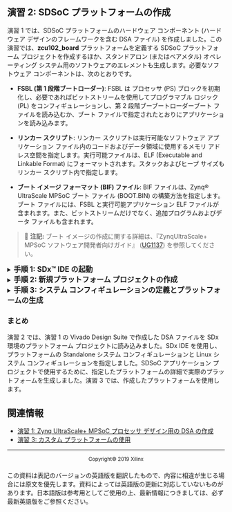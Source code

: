 ﻿
<div style="page-break-after: always;"></div>
<div style="display: none;" media="print">
<table style="width:100%">
  <tr>

<th width="100%" colspan="6"><img src="https://www.xilinx.com/content/dam/xilinx/imgs/press/media-kits/corporate/xilinx-logo.png" width="30%"/><h1>演習: SDSoC プラットフォームの作成</h2>
</th>

  </tr>
  <tr>
    <td width="17%" align="center"><a href="README.md">概要</a></td>
    <td width="16%" align="center"><a href="Lab1-Creating-DSA-for-Zynq-MPSoC-Processor-Design.md">演習 1: Zynq UltraScale+ MPSoC プロセッサ デザイン用の DSA の作成</a></td>
    <td width="17%" align="center">演習 2: SDSoC プラットフォームの作成</td>
    <td width="17%" align="center"><a href="Lab3-Creating-Custom-Platform-Using-the-SDx-IDE.md">演習 3: カスタム プラットフォームの使用</a></td>
  </tr>
</table>
</div>


## 演習 2: SDSoC プラットフォームの作成  
演習 1 では、SDSoC プラットフォームのハードウェア コンポーネント (ハードウェア デザインのフレームワークを含む DSA ファイル) を作成しました。この演習では、**zcu102_board** プラットフォームを定義する SDSoC プラットフォーム プロジェクトを作成するほか、スタンドアロン (またはベアメタル) オペレーティング システム用のソフトウェアのエレメントも生成します。必要なソフトウェア コンポーネントは、次のとおりです。

- **FSBL (第 1 段階ブートローダー)**: FSBL は プロセッサ (PS) ブロックを初期化し、必要であればビットストリームを使用してプログラマブル ロジック (PL) をコンフィギュレーションし、第 2 段階ブーブートローダーブート ファイルを読み込むか、ブート ファイルで指定されたとおりにアプリケーションを読み込みます。

- **リンカー スクリプト**: リンカー スクリプトは実行可能なソフトウェア アプリケーション ファイル内のコードおよびデータ領域に使用するメモリ アドレス空間を指定します。実行可能ファイルは、ELF (Executable and Linkable Format) にフォーマットされます。スタックおよびヒープ サイズもリンカー スクリプト内で指定します。

- **ブート イメージ フォーマット (BIF) ファイル**: BIF ファイルは、Zynq&reg; UltraScale MPSoC ブート ファイル (BOOT.BIN) の構築方法を指定します。ブート ファイルには、FSBL と実行可能アプリケーション ELF ファイルが含まれます。また、ビットストリームだけでなく、追加プログラムおよびデータ ファイルも含まれます。

>:pushpin: **注記:**
>ブート イメージの作成に関する詳細は、『ZynqUltraScale+ MPSoC ソフトウェア開発者向けガイド』 ([UG1137](https://japan.xilinx.com/support/documentation/user_guides/j_ug1137-zynq-ultrascale-mpsoc-swdev.pdf)) を参照してください。

<details>
<summary><big><strong>手順 1: SDx&trade; IDE の起動</strong></big></summary>


#### Linux ホスト マシン

シェル プロンプトに次のコマンドを入力します。
   
   1. `source <Xilinx_Install_Directory>/SDx/<Version>/settings64.{sh,csh}`
   2. `sdx`
    
1 つ目のコマンドで SDx IDE を起動する前に環境変数を設定し、2 つ目のコマンドでツールを起動しています。 

#### Windows ホスト マシン

Windows ホスト マシンの場合は、次のいずれかの方法で Vivado&reg; を起動します。

- Vivado デスクトップ アイコンをクリックします。

- **[スタート]** メニューから **[Xilinx Design Tools]** → **[Vivado 2018.3]** → **[Vivado 2018.3]** をクリックします。

- コマンド プロンプト ウィンドウで次のコマンドを入力します。
   
1. `<Xilinx_Install_Directory>/SDx/<Version>/settings64.bat`
2. `sdx`
    
    1 つ目のコマンドで SDx IDE を起動する前に環境変数を設定し、2 つ目のコマンドでツールを起動しています。 

SDx IDE が開いたら、SDx ワークスペースを指定する画面が表示されます。SDx ワークスペースには、SDx ツールで開発するプラットフォームとアプリケーション プロジェクトが含まれます。ワークスペースは、新しいプラットフォームまたはアプリケーション プロジェクトを作成する際に変更できます。 

1. この演習では、次のようにワークスペースを「**/tmp/sdx_workspace_workspace**」と指定します。

   ![](./images/image46.png)

1. **[OK]** をクリックします。

1. SDx IDE の [Welcome] 画面で **[Create Platform Project]** をクリックします。

   または、SDx IDE メニュー から **[File]** → **[New]** → **[SDx Platform Project]** をクリックします。

   ![](./images/image47.png)

   この演習では、SDSoC プラットフォームに必要なソフトウェア コンポーネントを作成し、次の演習でハードウェアとソフトウェア コンポーネントをプラットフォーム プロジェクト内でまとめて、SDSoC プラットフォームを定義します。

</details>

<details>
<summary><big><strong>手順 2: 新規プラットフォーム プロジェクトの作成</strong></big></summary>


1. [New Platform Project] ダイアログ ボックスで [Project name] に「**zcu102_board**」と入力します。

    ![](./images/image49.png)

2. **[Next]** をクリックします。

3. [Platform] ページで **[Create from hardware specification (DSA)]** をオンにします。

    ![](./images/image50.png)

4. **[Next]** をクリックします。

5. **[Browse]** ボタンをクリックして DSA ファイルを追加します。

6. 演習 1 で生成した **zcu102_board.dsa** ファイルを指定します。 

    **注記:** これは /tmp/zcu102_board/zcu102_board.dsa にあります。

    SDx ツールでは選択した DSA ファイルを読み込んで、次の図のように使用可能なソフトウェア仕様を含めて [Platform Project] ダイアログ ボックスを表示します。  

    ![](./images/image51.png)

7. [Software Specification] で次を選択します。

    - \[Operating system]: **standalone**
    - \[Processor]: **psu_cortex53_0**

     

8. **[Finish]** をクリックします。

</details>

<details>
<summary><big><strong>手順 3: システム コンフィギュレーションの定義とプラットフォームの生成</strong></big></summary>

プラットフォーム プロジェクトが作成され、次の図のように SDx IDE の編集エリアにプラットフォーム コンフィギュレーション設定が開きます。SDx ツールでは **sysconfig1** というシステム コンフィギュレーションと、選択したオペレーティング システムとプロセッサに基づいた名前のプロセッサ ドメインが自動的に作成されます。 

   ![](./images/image53.png)

次に、プラットフォーム プロジェクトを編集して、新しいコンフィギュレーションとドメインを追加します。

1. [Platform Configuration Settings] ツリー ビューで最上位プラットフォーム プロジェクト (**zcu102_board**) を選択します。プラットフォームの記述は変更できます。プラットフォーム プロジェクトのフィールドは、**[Edit]** コマンド (鉛筆アイコン) をクリックすると変更できます。 

2. サンプル アプリケーション ファイルを参照して、プラットフォームの ./samples フォルダーに追加します。これらのファイルはオプションです。このフォルダーは指定しない限り作成されません。 

3. **[Generate prebuilt data]** をオンにして、プラットフォーム用のプリビルド フォルダーを生成します。**[Use existing prebuilt data]** をオンにして、別のプラットフォームからのプリビルド データを指定することもできます。 

    ソフトウェア ファイル、ポート インターフェイス仕様およびビットストリームを含むプリビルド データを使用したプラットフォームを使用すると、ソフトウェア アプリケーションがハードウェア アクセラレーションされた関数を開始しないので、すばやくコンパイルおよび実行できます。

   ![](./images/image53a.png)

1. 上の図に示すツリー ビューで **[sysconfig1]** をクリックします。システム コンフィギュレーションの詳細は、**[Edit]** コマンド (鉛筆アイコン) をクリックすると変更できます。 

2. システム コンフィギュレーションに **Readme** ファイルがある場合は追加します。 

3. この演習では、**[Generate software components]** をオンにして、SDx IDE で現在のプラットフォームのシステム コンフィギュレーションに必要なファイルが自動的に生成されるようにします。  または、**[Use pre-built software components]** をオンにして必要なファイルを指定します。

   ![](./images/image53b.png)

4. 上の図に示すツリー ビューで **[standalone on psu_cortexa53_0]** ドメインをクリックします。このビューでは、
ボード サポート パッケージ、アプリケーション リンカー スクリプト、および含まれるライブラリを指定します。このページは変更しません。フィールドを確認だけしてください。詳細は、『SDSoC 環境プラットフォーム開発ガイド』 ([UG1146](https://japan.xilinx.com/support/documentation/sw_manuals_j/xilinx2018_3/ug1146-sdsoc-platform-development.pdf)) を参照してください。 

これで、SDSoC プラットフォーム プロジェクトを設定したときの選択肢に基づいて自動的に定義された最初のシステム コンフィギュレーションが作成できましたが、このチュートリアルでは Linux オペレーティング システム用に 2 つ目のシステム コンフィギュレーションも定義します。こうしておくと、カスタム プラットフォームをスタンドアロン アプリケーションや Linux ベースのアプリケーションで使用できます。 

1. プロジェクト エディターで **[Add]** コマンド (緑の **+** アイコン) をクリックして、新しいシステム コンフィギュレーションを追加します。 

   ![](./images/LinuxConfig.png)

    上記のような **[New System Configuration]** ダイアログ ボックスが開くので、コンフィギュレーションの [Name]、[Display Name]、[Description] を記述します。 
    
    **注記:** Linux オペレーティング システムのソフトウェア コンポーネントを生成するには、PetaLinux ツールをインストールして、SDSoC 開発環境にアクセスできるようにしておく必要があります。PetaLinux には、ザイリンクス デバイス用に統合およびテスト済みの完全なリファレンス Linux ディストリビューションが提供されています。詳細は、『PetaLinux ツール資料: リファレンス ガイド』 ([UG1144](https://japan.xilinx.com/support/documentation/sw_manuals_j/xilinx2018_3/ug1144-petalinux-tools-reference-guide.pdf)) を参照してください。システムに PetaLinux をインストールしたら、**[Windows]** → **[Preferences]** をクリックし、[Preferences] ダイアログ ボックスで **[Xilinx SDx]** → **[Platform Project]** をクリックして SDSoC 環境で **[PetaLinux Install Location]** を設定する必要もあります。
    
2. 次のように入力します。

- \[Name]: LinuxConfig
- \[Display Name]: Linux Config
- \[Description]: 説明を追加してください。 

3. **[OK]** をクリックして、新しいシステム コンフィギュレーションをプラットフォーム プロジェクトに追加します。 

4. プロジェクト エディターで **[Add]** コマンド (緑の *+* アイコン) をクリックして、新しいドメインを追加します。

   ![](./images/linux_domain.png)

    上記のような **[New Domain]** ダイアログ ボックスが開くので、コンフィギュレーションの \[Name]、\[Display Name]、\[Description] を記述します。 
    
5. 次のように入力します。

- \[Name]: **linux_domain**
- \[Display Name]: **linux_domain**
- \[OS]: ドロップダウン リストから **[linux]** を選択します。 
- \[Processor]: **psu_cortexta53**
- \[Supported Runtimes]: **[C/C++]** を選択します。
- **[Generate software components]** をオンにします。

6. **[OK]** をクリックして、新しいドメインをプラットフォーム プロジェクトに追加します。 

7. ページの一番下のクイック リンクから **[3: Generate Platform]** をクリックし、現在のプロジェクトからプラットフォーム ファイルを生成します。

   ![](./images/quick_links_platform.png)

    SDx ツールは ./sw フォルダーをコンパイルして、FSBL に必要なファイル、リンカー スクリプト (lscript.ld)、および BIF ファイルをシステム コンフィギュレーションごとに生成します。また、指定した場合は、プラットフォームをテストするためのプリビルド アプリケーション ファイルも生成されます。最後に、演習 1 からのハードウェア プラットフォーム DSA ファイルをプラットフォームの ./hw フォルダーにコピーします。エクスポートしたプラットフォームの内容は、次の図のようになります。 

   ![](./images/exported_platform.png)

</details>

### まとめ

演習 2 では、演習 1 の Vivado Design Suite で作成した DSA ファイルを SDx 環境のプラットフォーム プロジェクトに読み込みました。SDx IDE を使用し、プラットフォームの Standalone システム コンフィギュレーションと Linux システム コンフィギュレーションを指定しました。SDSoC アプリケーション プロジェクトで使用するために、指定したプラットフォームの詳細で実際のプラットフォームを生成しました。演習 3 では、作成したプラットフォームを使用します。 
## 関連情報
 - <a href="Lab1-Creating-DSA-for-Zynq-MPSoC-Processor-Design.md">演習 1: Zynq UltraScale+ MPSoC プロセッサ デザイン用の DSA の作成</a>
 - <a href="Lab3-Creating-Custom-Platform-Using-the-SDx-IDE.md">演習 3: カスタム プラットフォームの使用</a>
<hr/>
<p align="center"><sup>Copyright&copy; 2019 Xilinx</sup></p>

この資料は表記のバージョンの英語版を翻訳したもので、内容に相違が生じる場合には原文を優先します。資料によっては英語版の更新に対応していないものがあります。日本語版は参考用としてご使用の上、最新情報につきましては、必ず最新英語版をご参照ください。

